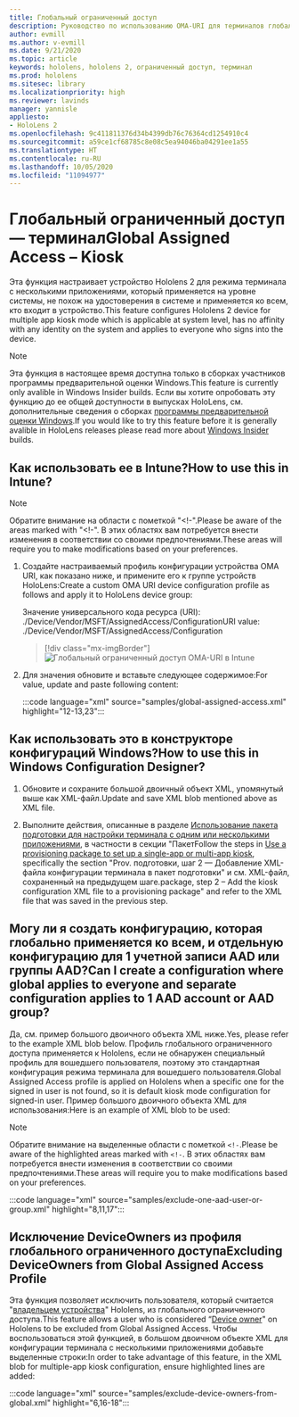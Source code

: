 ```yaml
---
title: Глобальный ограниченный доступ
description: Руководство по использованию OMA-URI для терминалов глобального ограниченного доступа
author: evmill
ms.author: v-evmill
ms.date: 9/21/2020
ms.topic: article
keywords: hololens, hololens 2, ограниченный доступ, терминал
ms.prod: hololens
ms.sitesec: library
ms.localizationpriority: high
ms.reviewer: lavinds
manager: yannisle
appliesto:
- HoloLens 2
ms.openlocfilehash: 9c411811376d34b4399db76c76364cd1254910c4
ms.sourcegitcommit: a59ce1cf68785c8e08c5ea94046ba04291ee1a55
ms.translationtype: HT
ms.contentlocale: ru-RU
ms.lasthandoff: 10/05/2020
ms.locfileid: "11094977"
---
```

# <span data-ttu-id="08c83-104">Глобальный ограниченный доступ — терминал</span><span class="sxs-lookup"><span data-stu-id="08c83-104">Global Assigned Access – Kiosk</span></span>

<span data-ttu-id="08c83-105">Эта функция настраивает устройство Hololens 2 для режима терминала с несколькими приложениями, который применяется на уровне системы, не похож на удостоверения в системе и применяется ко всем, кто входит в устройство.</span><span class="sxs-lookup"><span data-stu-id="08c83-105">This feature configures Hololens 2 device for multiple app kiosk mode which is applicable at system level, has no affinity with any identity on the system and applies to everyone who signs into the device.</span></span> 

> [!NOTE]
> <span data-ttu-id="08c83-106">Эта функция в настоящее время доступна только в сборках участников программы предварительной оценки Windows.</span><span class="sxs-lookup"><span data-stu-id="08c83-106">This feature is currently only avalible in Windows Insider builds.</span></span> <span data-ttu-id="08c83-107">Если вы хотите опробовать эту функцию до ее общей доступности в выпусках HoloLens, см. дополнительные сведения о сборках [программы предварительной оценки Windows](hololens-insider.md).</span><span class="sxs-lookup"><span data-stu-id="08c83-107">If you would like to try this feature before it is generally avalible in HoloLens releases please read more about [Windows Insider](hololens-insider.md) builds.</span></span>
 
## <span data-ttu-id="08c83-108">Как использовать ее в Intune?</span><span class="sxs-lookup"><span data-stu-id="08c83-108">How to use this in Intune?</span></span> 

> [!NOTE]
> <span data-ttu-id="08c83-109">Обратите внимание на области с пометкой "<!-".</span><span class="sxs-lookup"><span data-stu-id="08c83-109">Please be aware of the areas marked with "<!-".</span></span> <span data-ttu-id="08c83-110">В этих областях вам потребуется внести изменения в соответствии со своими предпочтениями.</span><span class="sxs-lookup"><span data-stu-id="08c83-110">These areas will require you to make modifications based on your preferences.</span></span> 

1.  <span data-ttu-id="08c83-111">Создайте настраиваемый профиль конфигурации устройства OMA URI, как показано ниже, и примените его к группе устройств HoloLens:</span><span class="sxs-lookup"><span data-stu-id="08c83-111">Create a custom OMA URI device configuration profile as follows and apply it to HoloLens device group:</span></span> 

    <span data-ttu-id="08c83-112">Значение универсального кода ресурса (URI): ./Device/Vendor/MSFT/AssignedAccess/Configuration</span><span class="sxs-lookup"><span data-stu-id="08c83-112">URI value: ./Device/Vendor/MSFT/AssignedAccess/Configuration</span></span>
   
    > [!div class="mx-imgBorder"]
    > ![Глобальный ограниченный доступ OMA-URI в Intune](images/global-assigned-access-omauri.png)

2.  <span data-ttu-id="08c83-114">Для значения обновите и вставьте следующее содержимое:</span><span class="sxs-lookup"><span data-stu-id="08c83-114">For value, update and paste following content:</span></span> 

    :::code language="xml" source="samples/global-assigned-access.xml" highlight="12-13,23":::

## <span data-ttu-id="08c83-115">Как использовать это в конструкторе конфигураций Windows?</span><span class="sxs-lookup"><span data-stu-id="08c83-115">How to use this in Windows Configuration Designer?</span></span> 
 
1.  <span data-ttu-id="08c83-116">Обновите и сохраните большой двоичный объект XML, упомянутый выше как XML-файл.</span><span class="sxs-lookup"><span data-stu-id="08c83-116">Update and save XML blob mentioned above as XML file.</span></span> 

2.  <span data-ttu-id="08c83-117">Выполните действия, описанные в разделе [Использование пакета подготовки для настройки терминала с одним или несколькими приложениями](https://docs.microsoft.com/hololens/hololens-kiosk#use-a-provisioning-package-to-set-up-a-single-app-or-multi-app-kiosk), в частности в секции "Пакет</span><span class="sxs-lookup"><span data-stu-id="08c83-117">Follow the steps in [Use a provisioning package to set up a single-app or multi-app kiosk](https://docs.microsoft.com/hololens/hololens-kiosk#use-a-provisioning-package-to-set-up-a-single-app-or-multi-app-kiosk), specifically the section "Prov.</span></span> <span data-ttu-id="08c83-118">подготовки, шаг 2 — Добавление XML-файла конфигурации терминала в пакет подготовки" и см. XML-файл, сохраненный на предыдущем шаге.</span><span class="sxs-lookup"><span data-stu-id="08c83-118">package, step 2 – Add the kiosk configuration XML file to a provisioning package" and refer to the XML file that was saved in the previous step.</span></span> 

## <span data-ttu-id="08c83-119">Могу ли я создать конфигурацию, которая глобально применяется ко всем, и отдельную конфигурацию для 1 учетной записи AAD или группы AAD?</span><span class="sxs-lookup"><span data-stu-id="08c83-119">Can I create a configuration where global applies to everyone and separate configuration applies to 1 AAD account or AAD group?</span></span> 

<span data-ttu-id="08c83-120">Да, см. пример большого двоичного объекта XML ниже.</span><span class="sxs-lookup"><span data-stu-id="08c83-120">Yes, please refer to the example XML blob below.</span></span> <span data-ttu-id="08c83-121">Профиль глобального ограниченного доступа применяется к Hololens, если не обнаружен специальный профиль для вошедшего пользователя, поэтому это стандартная конфигурация режима терминала для вошедшего пользователя.</span><span class="sxs-lookup"><span data-stu-id="08c83-121">Global Assigned Access profile is applied on Hololens when a specific one for the signed in user is not found, so it is default kiosk mode configuration for signed-in user.</span></span> <span data-ttu-id="08c83-122">Пример большого двоичного объекта XML для использования:</span><span class="sxs-lookup"><span data-stu-id="08c83-122">Here is an example of XML blob to be used:</span></span> 

> [!NOTE]
> <span data-ttu-id="08c83-123">Обратите внимание на выделенные области с пометкой `<!-`.</span><span class="sxs-lookup"><span data-stu-id="08c83-123">Please be aware of the highlighted areas marked with `<!-`.</span></span> <span data-ttu-id="08c83-124">В этих областях вам потребуется внести изменения в соответствии со своими предпочтениями.</span><span class="sxs-lookup"><span data-stu-id="08c83-124">These areas will require you to make modifications based on your preferences.</span></span> 

 :::code language="xml" source="samples/exclude-one-aad-user-or-group.xml" highlight="8,11,17":::

## <span data-ttu-id="08c83-125">Исключение DeviceOwners из профиля глобального ограниченного доступа</span><span class="sxs-lookup"><span data-stu-id="08c83-125">Excluding DeviceOwners from Global Assigned Access Profile</span></span>

<span data-ttu-id="08c83-126">Эта функция позволяет исключить пользователя, который считается "[владельцем устройства](security-adminless-os.md)" Hololens, из глобального ограниченного доступа.</span><span class="sxs-lookup"><span data-stu-id="08c83-126">This feature allows a user who is considered “[Device owner](security-adminless-os.md)" on Hololens to be excluded from Global Assigned Access.</span></span> <span data-ttu-id="08c83-127">Чтобы воспользоваться этой функцией, в большом двоичном объекте XML для конфигурации терминала с несколькими приложениями добавьте выделенные строки:</span><span class="sxs-lookup"><span data-stu-id="08c83-127">In order to take advantage of this feature, in the XML blob for multiple-app kiosk configuration, ensure highlighted lines are added:</span></span> 

 :::code language="xml" source="samples/exclude-device-owners-from-global.xml" highlight="6,16-18":::
 
